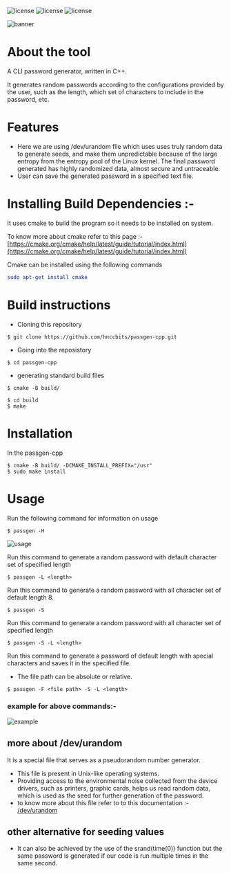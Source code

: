 <!-- # passgen-cpp
A CLI password generator written in C++

## Build

```
git clone https://github.com/hnccbits/passgen-cpp.git
cd passgen-cpp
cmake -B build/
cd build
make
```

[Read Design goals](DESIGN.md) -->
![license](https://img.shields.io/badge/license-MIT-brightgreen) 
![license](https://img.shields.io/badge/dependencies-cmake-yellowgreen)
![license](https://img.shields.io/badge/forks-13-blue)

![banner](https://github.com/kumarharsh2396/passgen-cpp/blob/main/image/banner.png?raw=true)

# About the tool

 A CLI password generator, written in C++.

 It generates random passwords according to the configurations provided by the user, such as the length, which set of characters to include in the password, etc. 

# Features

- Here we are using /dev/urandom file which uses uses truly random data to generate seeds, and make them unpredictable because of the large entropy from the     entropy pool of the Linux kernel. The final password generated has highly randomized data, almost secure and untraceable.
- User can save the generated password in a specified text file.


# Installing Build Dependencies :-
 It uses cmake to build the program so it needs to be installed on system.

To know more about cmake refer to this page :- [https://cmake.org/cmake/help/latest/guide/tutorial/index.html](https://cmake.org/cmake/help/latest/guide/tutorial/index.html)

 Cmake can be installed using the following commands



```cmake
sudo apt-get install cmake
```
# Build instructions


- Cloning this repository
```
$ git clone https://github.com/hnccbits/passgen-cpp.git
```
- Going into the reposistory
```
$ cd passgen-cpp
```
- generating standard build files
```
$ cmake -B build/
```
```
$ cd build
$ make
```

# Installation

In the passgen-cpp

```
$ cmake -B build/ -DCMAKE_INSTALL_PREFIX="/usr"
$ sudo make install
```

# Usage
 Run the following command for information on usage
 ```
 $ passgen -H
 ```
 ![usage](https://github.com/kumarharsh2396/passgen-cpp/blob/main/image/usage.png?raw=true)

 Run this command to generate a random password with default character set of specified length
 ```
 $ passgen -L <length>
```
Run this command to generate a random password with all character set of default length 8.
```
$ passgen -S
```
Run this command to generate a random password with all character set of specified length
```
$ passgen -S -L <length>
```
Run this command to generate a password of default length with special characters and saves it in the specified file.
- The file path can be absolute or relative.
```
$ passgen -F <file path> -S -L <length>
```
### example for  above commands:-
![example](https://github.com/kumarharsh2396/passgen-cpp/blob/main/image/example.png?raw=true)





## more about /dev/urandom
 It is a special file that serves as a pseudorandom number generator.
 - This file is present in Unix-like operating systems.
 - Providing access to the environmental noise collected from the device drivers, such as printers, graphic cards, helps us read random data, which is used as the seed for further generation of the password. 
 - to know more about this file refer to to this documentation :- [/dev/urandom](https://man7.org/linux/man-pages/man4/random.4.html) 
 
 ## other alternative for seeding values
 - It can also be achieved by the use of the srand(time(0)) function but the same password is generated if our code is run multiple times in the same second.

 
